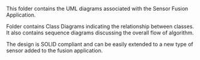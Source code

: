 This folder contains the UML diagrams associated with the Sensor Fusion Application. 

Folder contains Class Diagrams indicating the relationship between classes. 
It also contains sequence diagrams discussing the overall flow of algorithm. 

The design is SOLID compliant and can be easily extended to a new type of sensor  added to the fusion application. 

